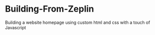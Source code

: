 # Building-From-Zeplin
Building a website homepage using custom html and css with a touch of Javascript 
